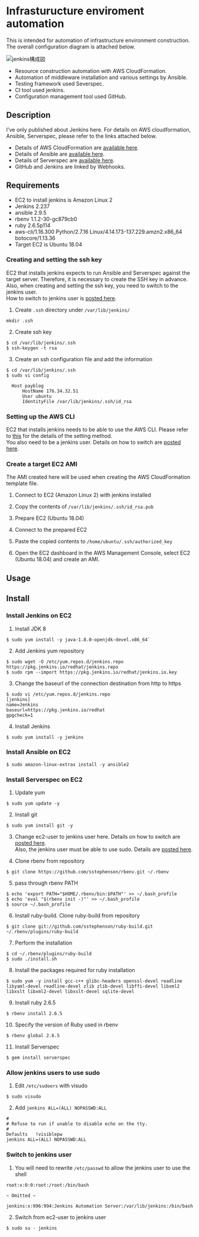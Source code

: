 # Infrasturucture enviroment automation
This is intended for automation of infrastructure environment construction.
The overall configuration diagram is attached below.

![jenkins構成図](https://user-images.githubusercontent.com/60305322/82865800-95f9aa00-9f62-11ea-9c8f-50e696a4ff3c.png)

- Resource construction automation with AWS CloudFormation.
- Automation of middleware installation and various settings by Ansible.
- Testing framework used Severspec.
- CI tool used jenkins.
- Configuration management tool used GitHub.

## Description
I've only published about Jenkins here.
For details on AWS cloudformation, Ansible, Serverspec, please refer to the links attached below.
- Details of AWS CloudFormation are [available here][1].
- Details of Ansible are [available here][2].
- Details of Serverspec are [available here][3].
- GitHub and Jenkins are linked by Webhooks.

## Requirements
- EC2 to install jenkins is Amazon Linux 2
- Jenkins 2.237
- ansible 2.9.5
- rbenv 1.1.2-30-gc879cb0
- ruby 2.6.5p114
- aws-cli/1.16.300 Python/2.7.16 Linux/4.14.173-137.229.amzn2.x86_64 botocore/1.13.36
- Target EC2 is Ubuntu 18.04
### Creating and setting the ssh key
EC2 that installs jenkins expects to run Ansible and Serverspec against the target server. Therefore, it is necessary to create the SSH key in advance.<br>
Also, when creating and setting the ssh key, you need to switch to the jenkins user.<br>
How to switch to jenkins user is [posted here][4].

1. Create `.ssh` directory under `/var/lib/jenkins/`
```
mkdir .ssh
```
2. Create ssh key
```
$ cd /var/lib/jenkins/.ssh
$ ssh-keygen -t rsa
```
3. Create an ssh configuration file and add the information
```
$ cd /var/lib/jenkins/.ssh
$ sudo vi config

  Host payblog
      HostName 176.34.32.51
      User ubuntu
      IdentityFile /var/lib/jenkins/.ssh/id_rsa
```
### Setting up the AWS CLI
EC2 that installs jenkins needs to be able to use the AWS CLI.
Please refer to [this][6] for the details of the setting method.<br>
You also need to be a jenkins user.
Details on how to switch are [posted here][4].

### Create a target EC2 AMI
The AMI created here will be used when creating the AWS CloudFormation template file.

1. Connect to EC2 (Amazon Linux 2) with jenkins installed

2. Copy the contents of `/var/lib/jenkins/.ssh/id_rsa.pub`

3. Prepare EC2 (Ubuntu 18.04)

4. Connect to the prepared EC2

5. Paste the copied contents to `/home/ubuntu/.ssh/authorized_key`

6. Open the EC2 dashboard in the AWS Management Console, select EC2 (Ubuntu 18.04) and create an AMI.

## Usage

## Install
### Install Jenkins on EC2
1. Install JDK 8
```
$ sudo yum install -y java-1.8.0-openjdk-devel.x86_64`
```
2. Add Jenkins yum repository
```
$ sudo wget -O /etc/yum.repos.d/jenkins.repo https://pkg.jenkins.io/redhat/jenkins.repo
$ sudo rpm --import https://pkg.jenkins.io/redhat/jenkins.io.key
```
3. Change the baseurl of the connection destination from http to https
```
$ sudo vi /etc/yum.repos.d/jenkins.repo
[jenkins]
name=Jenkins
baseurl=https://pkg.jenkins.io/redhat
gpgcheck=1
```
4. Install Jenkins
```
$ sudo yum install -y jenkins
```

### Install Ansible on EC2
```
$ sudo amazon-linux-extras install -y ansible2
```

### Install Serverspec on EC2
1. Update yum
```
$ sudo yum update -y
```
2. Install git
```
$ sudo yum install git -y
```
3. Change ec2-user to jenkins user here.
Details on how to switch are [posted here][4].<br>
Also, the jenkins user must be able to use sudo.
Details are [posted here][5].

4. Clone rbenv from repository
```
$ git clone https://github.com/sstephenson/rbenv.git ~/.rbenv
```
5. pass through rbenv PATH
```
$ echo 'export PATH="$HOME/.rbenv/bin:$PATH"' >> ~/.bash_profile
$ echo 'eval "$(rbenv init -)"' >> ~/.bash_profile
$ source ~/.bash_profile
```
6. Install ruby-build.
Clone ruby-build from repository
```
$ git clone git://github.com/sstephenson/ruby-build.git ~/.rbenv/plugins/ruby-build
```
7. Perform the installation
```
$ cd ~/.rbenv/plugins/ruby-build
$ sudo ./install.sh
```
8. Install the packages required for ruby installation
```
$ sudo yum -y install gcc-c++ glibc-headers openssl-devel readline libyaml-devel readline-devel zlib zlib-devel libffi-devel libxml2 libxslt libxml2-devel libxslt-devel sqlite-devel
```
9. Install ruby 2.6.5
```
$ rbenv install 2.6.5
```
10. Specify the version of Ruby used in rbenv
```
$ rbenv global 2.6.5
```
11. Install Serverspec
```
$ gem install serverspec
```
### Allow jenkins users to use sudo
1. Edit `/etc/sudoers` with visudo
```
$ sudo visudo
```
2. Add `jenkins ALL=(ALL) NOPASSWD:ALL`
```
#
# Refuse to run if unable to disable echo on the tty.
#
Defaults   !visiblepw
jenkins ALL=(ALL) NOPASSWD:ALL
```

### Switch to jenkins user
1. You will need to rewrite `/etc/passwd` to allow the jenkins user to use the shell
```/etc/passwd
root:x:0:0:root:/root:/bin/bash

~ Omitted ~

jenkins:x:996:994:Jenkins Automation Server:/var/lib/jenkins:/bin/bash
```
2. Switch from ec2-user to jenkins user
```
$ sudo su - jenkins
```


[1]:https://github.com/neetzama/cloudformation_study
[2]:https://github.com/neetzama/ansible_study
[3]:https://github.com/neetzama/serverspec_study
[4]:#switch-to-jenkins-user
[5]:#allow-jenkins-users-to-use-sudo
[6]:https://docs.aws.amazon.com/ja_jp/cli/latest/userguide/cli-chap-configure.html